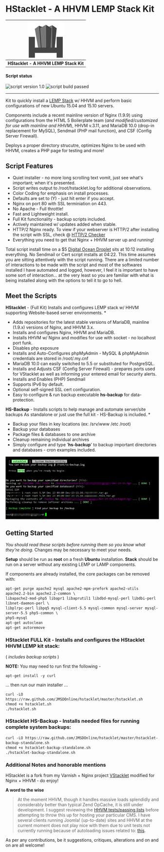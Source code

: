 HStacklet - A HHVM LEMP Stack Kit
==========

| ![HStacklet - A HHVM LEMP Stack Kit](https://github.com/JMSDOnline/hstacklet/blob/master/images/hstacklet-lemp-kit.png "hstacklet") |
|---|
| **HStacklet - A HHVM LEMP Stack Kit** |

#### Script status

  ![script version 1.0](http://b.repl.ca/v1/script_version-1.0-446CB3.png)  ![script build passed](http://b.repl.ca/v1/script_build-passed-1E824C.png)

--------

Kit to quickly install a [LEMP Stack](https://lemp.io) w/ HHVM and perform basic configurations of new Ubuntu 15.04 and 15.10 servers.

Components include a recent mainline version of Nginx (1.9.9) using configurations from the HTML 5 Boilerplate team (_and modified/customized for use with mainline and HHVM_), HHVM v.3.11, and MariaDB 10.0 (drop-in replacement for MySQL), Sendmail (PHP mail function), and CSF (Config Server Firewall).

Deploys a proper directory strucutre, optimizes Nginx to be used with HHVM, creates a PHP page for testing and more!


Script Features
--------
  * Quiet installer - no more long scrolling text vomit, just see what's important; when it's presented.
  * Script writes output to /root/hstacklet.log for additional observations.
  * Color Coding for emphasis on install processes.
  * Defaults are set to (Y) - just hit enter if you accept.
  * Nginx on port 80 with SSL terminiation on 443.
  * No Apache - Full throttle!
  * Fast and Lightweight install.
  * Full Kit functionality - backup scripts included.
  * Actively maintained w/ updates added when stable.
  * HTTP/2 Nginx ready. To view if your webserver is HTTP/2 after installing the script with SSL, check @ <a href="http://h2.nix-admin.com/" target="_blank">HTTP/2 Checker</a>
  * Everything you need to get that Nginx + HHVM server up and running!

Total script install time on a $5 <a href="https://www.digitalocean.com/?refcode=917d3ff0e1c8" target="_blank">Digital Ocean Droplet</a> sits at 10:12 installing everything. No Sendmail or Cert script installs at 04:22. This time assumes you are sitting attentively with the script running. There are a limited number of interactions to be made with the script and most of the softwares installed I have automated and logged, however, I feel it is important to have some sort of interaction... at the very least so you are familiar with what is being installed along with the options to tell it to go to hell.

 Meet the Scripts
--------

__HStacklet__ - (Full Kit) Installs and configures LEMP stack w/ HHVM supporting Website-based server environments.
  *
  * Adds repositories for the latest stable versions of MariaDB, mainline (1.9.x) versions of Nginx, and HHVM 3.x.
  * Installs and configures Nginx, HHVM and MariaDB.
  * Installs HHVM w/ Nginx and modifies for use with socket - no localhost port funk.
  * Disables php exposure
  * Installs and Auto-Configures phpMyAdmin - MySQL & phpMyAdmin credentials are stored in /root/.my.cnf
  * MariaDB 10.0 can easily switched to 5.5 or substituted for PostgreSQL.
  * Installs and Adjusts CSF (Config Server Firewall) - prepares ports used for VStacklet as well as informing your entered email for security alerts.
  * Installs and Enables (PHP) Sendmail
  * Supports IPv6 by default.
  * Optional self-signed SSL cert configuration.
  * Easy to configure & run backup executable __hs-backup__ for data-protection.

__HS-Backup__ - Installs scripts to help manage and automate server/site backups
As standalone or just use the full kit - HS-Backup is included.
  *
  * Backup your files in key locations (ex: /srv/www /etc /root)
  * Backup your databases
  * Package files & databases to one archive
  * Cleanup remaining individual archives
  * Simply configure and type '__hs-backup__' to backup important directories and databases - cron examples included.

![HS-Backup](https://github.com/JMSDOnline/hstacklet/blob/master/images/hs-backup-utility-preview.png "HStacklets HS-Backup Utility")

Getting Started
----------------
_You should read these scripts before running them so you know what they're
doing._ Changes may be necessary to meet your needs.

__Setup__ should be run as __root__ on a fresh __Ubuntu__ installation. __Stack__ should be run on a server without any existing LEMP or LAMP components.

If components are already installed, the core packages can be removed with:
```
apt-get purge apache2 mysql apache2-mpm-prefork apache2-utils apache2.2-bin apache2.2-common \
libapache2-mod-php5 libapr1 libaprutil1 libdbd-mysql-perl libdbi-perl libnet-daemon-perl \
libplrpc-perl libpq5 mysql-client-5.5 mysql-common mysql-server mysql-server-5.5 php5-common \
php5-mysql
apt-get autoclean
apt-get autoremove
```

### HStacklet FULL Kit - Installs and configures the HStacklet HHVM LEMP kit stack:
( _includes backup scripts_ )

**NOTE:** You may need to run first the following  -

```
apt-get install -y curl
```
... then run our main installer ...
```
curl -LO https://raw.github.com/JMSDOnline/hstacklet/master/hstacklet.sh
chmod +x hstacklet.sh
./hstacklet.sh
```

### HStacklet HS-Backup - Installs needed files for running complete system backups:
```
curl -LO https://raw.github.com/JMSDOnline/hstacklet/master/hstacklet-backup-standalone.sh
chmod +x hstacklet-backup-standalone.sh
./hstacklet-backup-standalone.sh
```


### Additional Notes and honorable mentions

HStacklet is a fork from my Varnish + Nginx project [VStacklet](https://github.com/JMSDOnline/vstacklet) modified for Nginx + HHVM - do enjoy!

__A word to the wise__
> At the moment HHVM, though it handles massive loads splendidly and considerably better than typical Zend OpCache, it is still under development. I suggest reviewing the [HHVM tests/passing lists](http://hhvm.com/blog/875/wow-hhvm-is-fast-too-bad-it-doesnt-run-my-code) before attempting to throw this up for hosting your particular CMS. I have several clients running Joomla! (up-to-date) sites and HHVM at the current moment does not play nice with them due to unit tests not currently running because of autoloading issues related to: [this](https://github.com/facebook/hiphop-php/pull/959).

As per any contributions, be it suggestions, critiques, alterations and on and on are all welcome!
